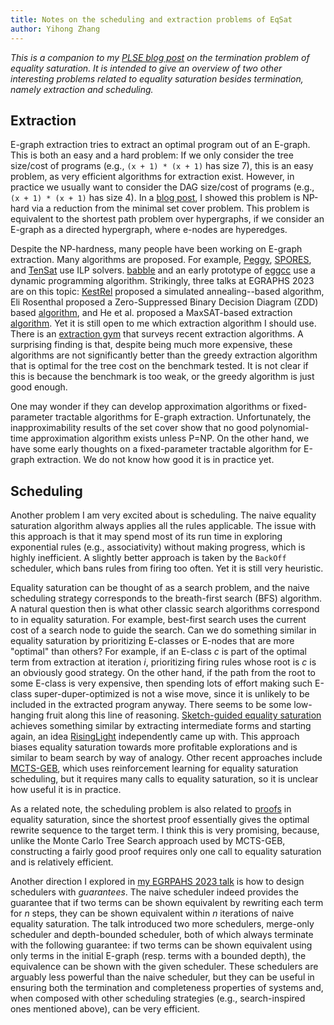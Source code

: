 ```yaml
---
title: Notes on the scheduling and extraction problems of EqSat
author: Yihong Zhang
---
```


*This is a companion to my [PLSE blog post](https://uwplse.org/2024/02/05/Eqsat-theory-ii.html) on the termination problem of equality saturation.*
*It is intended to give an overview of two other interesting problems related to equality saturation besides termination, namely extraction and scheduling.*

## Extraction 

E-graph extraction tries to extract an optimal program out of an E-graph.
This is both an easy and a hard problem:
If we only consider the tree size/cost of programs (e.g., `(x + 1) * (x + 1)` has size 7),
 this is an easy problem, as very efficient algorithms for extraction exist.
However,
 in practice we usually want to consider the DAG size/cost of programs (e.g., `(x + 1) * (x + 1)` has size 4).
In a [blog post](https://effect.systems/blog/egraph-extraction.html), I showed this problem is NP-hard via a reduction from the minimal set cover problem.
This problem is equivalent to the shortest path problem over hypergraphs, if we consider an E-graph as a directed hypergraph,
 where e-nodes are hyperedges.

Despite the NP-hardness, many people have been working on E-graph extraction.
Many algorithms are proposed.
For example, 
 [Peggy](https://dl.acm.org/doi/10.1145/1480881.1480915),
 [SPORES](https://dl.acm.org/doi/10.14778/3407790.3407799), and
  [TenSat](https://arxiv.org/abs/2101.01332) use ILP solvers.
[babble](https://dl.acm.org/doi/10.1145/3571207) 
 and an early prototype of [eggcc](https://github.com/egraphs-good/eggcc) 
 use a dynamic programming algorithm.
Strikingly, three talks at EGRAPHS 2023 are on this topic:
 [KestRel](https://pldi23.sigplan.org/details/egraphs-2023-papers/10/KestRel-Relational-Verification-using-E-Graphs-for-Program-Alignment)
 proposed a simulated annealing--based algorithm,
 Eli Rosenthal proposed a Zero-Suppressed Binary Decision Diagram (ZDD) based [algorithm](https://pldi23.sigplan.org/details/egraphs-2023-papers/6/E-graph-Extraction-Using-ZDDs),
 and He et al. proposed a MaxSAT-based extraction [algorithm](https://pldi23.sigplan.org/details/egraphs-2023-papers/3/Improving-Term-Extraction-with-Acyclic-Constraints).
Yet it is still open to me which extraction algorithm I should use.
There is an [extraction gym](https://github.com/egraphs-good/extraction-gym) that surveys
 recent extraction algorithms.
A surprising finding is that, despite being much more expensive,
 these algorithms are not significantly better
 than the greedy extraction algorithm that is optimal for the tree cost on the benchmark tested.
It is not clear if this is because the benchmark is too weak, or the greedy algorithm is just good enough.

One may wonder if they can develop approximation algorithms 
 or fixed-parameter tractable algorithms for E-graph extraction.
Unfortunately, the inapproximability results of 
 the set cover show that 
 no good polynomial-time approximation algorithm exists unless P=NP.
On the other hand, we have some early thoughts on 
 a fixed-parameter tractable algorithm for E-graph extraction.
We do not know how good it is in practice yet.

## Scheduling

Another problem I am very excited about is scheduling.
The naive equality saturation algorithm
 always applies all the rules applicable.
The issue with this approach is that it may spend most
 of its run time in exploring exponential rules (e.g., associativity)
 without making progress,
 which is highly inefficient.
A slightly better approach is taken by the `BackOff` scheduler,
 which bans rules from firing too often.
Yet it is still very heuristic.

Equality saturation can be thought of as a search problem,
 and the naive scheduling strategy corresponds to the breath-first search 
 (BFS) algorithm.
A natural question then is what other classic search algorithms correspond to in equality saturation.
For example, best-first search uses the current cost of a search node to guide the search.
Can we do something similar in equality saturation 
 by prioritizing E-classes or E-nodes that are more "optimal" than others?
For example, if an E-class $c$ is part of the optimal term from extraction at iteration $i$,
  prioritizing firing rules whose root is $c$ is an obviously good strategy.
On the other hand, if the path from the root to some E-class is very expensive,
 then spending lots of effort making such E-class super-duper-optimized is not a wise move,
 since it is unlikely to be included in the extracted program anyway.
There seems to be some low-hanging fruit along this line of reasoning.
[Sketch-guided equality saturation](https://dl.acm.org/doi/10.1145/3632900)
 achieves something similar by extracting intermediate forms
 and starting again, an idea [RisingLight](https://rustmagazine.org/issue-2/write-a-sql-optimizer-using-egg/)
 independently came up with.
This approach biases equality saturation towards more profitable explorations 
 and is similar to beam search by way of analogy.
Other recent approaches include [MCTS-GEB](https://arxiv.org/abs/2303.04651),
 which uses reinforcement learning for equality saturation scheduling,
 but it requires many calls to equality saturation,
 so it is unclear how useful it is in practice.

As a related note, the scheduling problem is also related to
 [proofs](https://repositum.tuwien.at/handle/20.500.12708/81325)
 in equality saturation,
 since the shortest proof essentially 
 gives the optimal rewrite sequence to the target term.
I think this is very promising,
 because, unlike the Monte Carlo Tree Search approach used by MCTS-GEB,
 constructing a fairly good proof requires only one call to equality saturation
 and is relatively efficient.

Another direction I explored in [my EGRPAHS 2023 talk](https://effect.systems/doc/egraphs-2023-theory/paper.pdf)
 is how to design schedulers with *guarantees*.
The naive scheduler indeed provides the guarantee that 
 if two terms can be shown equivalent by rewriting each term for $n$ steps,
 they can be shown equivalent within $n$ iterations of naive equality saturation.
The talk introduced two more schedulers,
 merge-only scheduler and depth-bounded scheduler,
 both of which always terminate with the following
 guarantee:
 if two terms can be shown equivalent using only terms in the initial E-graph 
 (resp. terms with a bounded depth), the equivalence can be shown with the given scheduler.
These schedulers are arguably less powerful than the naive scheduler,
 but they can be useful in ensuring both the termination and completeness properties of systems
 and, when composed with other scheduling strategies (e.g., search-inspired ones mentioned above),
 can be very efficient.
